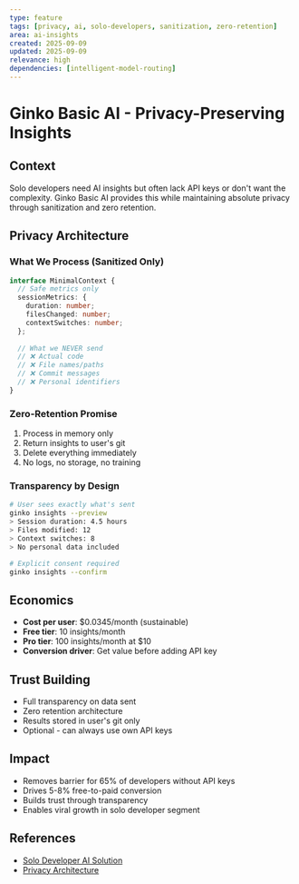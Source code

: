 ```yaml
---
type: feature
tags: [privacy, ai, solo-developers, sanitization, zero-retention]
area: ai-insights
created: 2025-09-09
updated: 2025-09-09
relevance: high
dependencies: [intelligent-model-routing]
---
```


# Ginko Basic AI - Privacy-Preserving Insights

## Context
Solo developers need AI insights but often lack API keys or don't want the complexity. Ginko Basic AI provides this while maintaining absolute privacy through sanitization and zero retention.

## Privacy Architecture

### What We Process (Sanitized Only)
```typescript
interface MinimalContext {
  // Safe metrics only
  sessionMetrics: {
    duration: number;
    filesChanged: number;
    contextSwitches: number;
  };
  
  // What we NEVER send
  // ❌ Actual code
  // ❌ File names/paths  
  // ❌ Commit messages
  // ❌ Personal identifiers
}
```

### Zero-Retention Promise
1. Process in memory only
2. Return insights to user's git
3. Delete everything immediately
4. No logs, no storage, no training

### Transparency by Design
```bash
# User sees exactly what's sent
ginko insights --preview
> Session duration: 4.5 hours
> Files modified: 12
> Context switches: 8
> No personal data included

# Explicit consent required
ginko insights --confirm
```

## Economics
- **Cost per user**: $0.0345/month (sustainable)
- **Free tier**: 10 insights/month
- **Pro tier**: 100 insights/month at $10
- **Conversion driver**: Get value before adding API key

## Trust Building
- Full transparency on data sent
- Zero retention architecture
- Results stored in user's git only
- Optional - can always use own API keys

## Impact
- Removes barrier for 65% of developers without API keys
- Drives 5-8% free-to-paid conversion
- Builds trust through transparency
- Enables viral growth in solo developer segment

## References
- [Solo Developer AI Solution](docs/PRD/solo-developer-ai-solution.md)
- [Privacy Architecture](docs/PRD/ginko-philosophy-manifesto.md#privacy-first-ai-architecture)